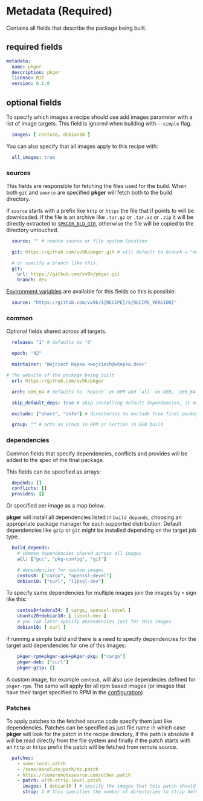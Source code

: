 # Metadata (Required)

Contains all fields that describe the package being built.

## required fields

```yaml
metadata:
  name: pkger
  description: pkger
  license: MIT
  version: 0.1.0
```

## optional fields

To specify which images a recipe should use add images parameter with a list of image targets. This field is ignored
when building with `--simple` flag.

```yaml
  images: [ centos8, debian10 ]
```

You can also specify that all images apply to this recipe with:

```yaml
  all_images: true
```

### sources

This fields are responsible for fetching the files used for the build. When both `git` and `source` are specified
**pkger** will fetch both to the build directory.

If `source` starts with a prefix like `http` or `https` the file that if points to will be downloaded. If the file is an
archive like `.tar.gz` or `.tar.xz` or `.zip` it will be directly extracted to
[`$PKGER_BLD_DIR`](./env.md#pkger-variables), otherwise the file will be copied to the directory untouched.

```yaml
  source: "" # remote source or file system location

  git: https://github.com/vv9k/pkger.git # will default to branch = "master"

  # or specify a branch like this:
  git:
    url: https://github.com/vv9k/pkger.git
    branch: dev
```

[Environment variables](./env.md) are available for this fields so this is possible:
```yaml
  source: "https://github.com/vv9k/${RECIPE}/${RECIPE_VERSION}"
```


### common

Optional fields shared across all targets.

```yaml
  release: "1" # defaults to "0"

  epoch: "42"

  maintainer: "Wojciech Kępka <wojciech@wkepka.dev>"

# The website of the package being built
  url: https://github.com/vv9k/pkger

  arch: x86_64 # defaults to `noarch` on RPM and `all` on DEB, `x86_64` automatically converted to `amd64` on DEB...

  skip_default_deps: true # skip installing default dependencies, it might break the builds

  exclude: ["share", "info"] # directories to exclude from final package

  group: "" # acts as Group in RPM or Section in DEB build
```


### dependencies

Common fields that specify dependencies, conflicts and provides will be added to the spec of the final package. 

This fields can be specified as arrays:
```yaml
  depends: []
  conflicts: []
  provides: []
```
Or specified per image as a map below.

**pkger** will install all dependencies listed in `build_depends`, choosing an appropriate package manager for each
supported distribution. Default dependencies like `gzip` or `git` might be installed depending on the target job type.

```yaml
  build_depends:
    # common dependencies shared across all images
    all: ["gcc", "pkg-config", "git"]

    # dependencies for custom images
    centos8: ["cargo", "openssl-devel"]
    debian10: ["curl", "libssl-dev"]
```

To specify same dependencies for multiple images join the images by `+` sign like this:
```yaml
    centos8+fedora34: [ cargo, openssl-devel ]
    ubuntu20+debian10: [ libssl-dev ]
    # you can later specify dependencies just for this images
    debian10: [ curl ]
```

if running a simple build and there is a need to specify dependencies for the target add dependencies for one of this
images:

```yaml
    pkger-rpm+pkger-apk+pkger-pkg: ["cargo"]
    pkger-deb: ["curl"]
    pkger-gzip: []
```

A custom image, for example `centos8`, will also use dependecies defined for `pkger-rpm`. The same will apply for all rpm based images (or images that have their target specified to RPM in the [configuration](./configuration.md))


### Patches

To apply patches to the fetched source code specify them just like dependencies. Patches can be specified as just file
name in which case **pkger** will look for the patch in the recipe directory, if the path is absolute it will be read
directly from the file system and finally if the patch starts with an `http` or `https` prefix the patch will be fetched
from remote source.

```yaml
  patches:
    - some-local.patch
    - /some/absolute/path/to.patch
    - https://someremotesource.com/other.patch
    - patch: with-strip-level.patch
      images: [ debian10 ] # specify the images that this patch should be aplied on
      strip: 2 # this specifies the number of directories to strip before applying the patch (known as -pN or --stripN option in UNIX patch tool
```
